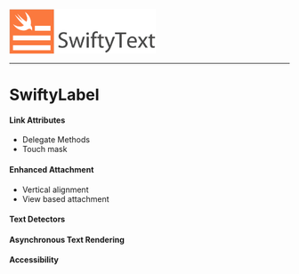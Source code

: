 <img src="/Assets/swifty-text-logo.png" height="80">

----

# SwiftyLabel

#### Link Attributes
- Delegate Methods
- Touch mask

#### Enhanced Attachment
- Vertical alignment
- View based attachment

#### Text Detectors

#### Asynchronous Text Rendering

#### Accessibility
